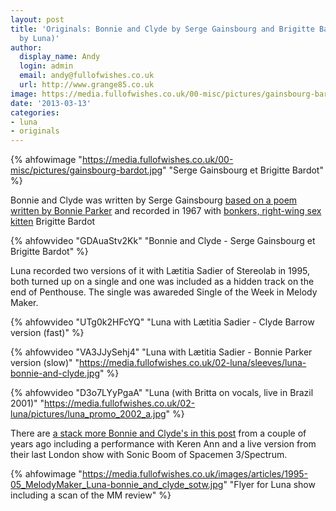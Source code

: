 ```yaml
---
layout: post
title: 'Originals: Bonnie and Clyde by Serge Gainsbourg and Brigitte Bardot (covered
  by Luna)'
author:
  display_name: Andy
  login: admin
  email: andy@fullofwishes.co.uk
  url: http://www.grange85.co.uk
image: https://media.fullofwishes.co.uk/00-misc/pictures/gainsbourg-bardot.jpg
date: '2013-03-13'
categories:
- luna
- originals
---
```

{% ahfowimage "https://media.fullofwishes.co.uk/00-misc/pictures/gainsbourg-bardot.jpg" "Serge Gainsbourg et Brigitte Bardot" %}

Bonnie and Clyde was written by Serge Gainsbourg [based on a poem written by Bonnie Parker](http://allpoetry.com/poem/8564129-The_Trails_End-by-Bonnie_Parker) and recorded in 1967 with [bonkers, right-wing sex kitten](http://www.guardian.co.uk/film/2003/may/16/news.gwladysfouche) Brigitte Bardot

{% ahfowvideo "GDAuaStv2Kk" "Bonnie and Clyde - Serge Gainsbourg et Brigitte Bardot" %}

Luna recorded two versions of it with Lætitia Sadier of Stereolab in 1995, both turned up on a single and one was included as a hidden track on the end of Penthouse. The single was awareded Single of the Week in Melody Maker.

{% ahfowvideo "UTg0k2HFcYQ" "Luna with Lætitia Sadier - Clyde Barrow version (fast)" %}


{% ahfowvideo "VA3JJySehj4" "Luna with Lætitia Sadier - Bonnie Parker version (slow)" "https://media.fullofwishes.co.uk/02-luna/sleeves/luna-bonnie-and-clyde.jpg" %}


{% ahfowvideo "D3o7LYyPgaA" "Luna (with Britta on vocals, live in Brazil 2001)" "https://media.fullofwishes.co.uk/02-luna/pictures/luna_promo_2002_a.jpg" %}

There are [a stack more Bonnie and Clyde's in this post](/2012/08/10/friday-recycling-bonnie-and-clyde/) from a couple of years ago including a performance with Keren Ann and a live version from their last London show with Sonic Boom of Spacemen 3/Spectrum.

{% ahfowimage "https://media.fullofwishes.co.uk/images/articles/1995-05_MelodyMaker_Luna-bonnie_and_clyde_sotw.jpg" "Flyer for Luna show including a scan of the MM review" %}


